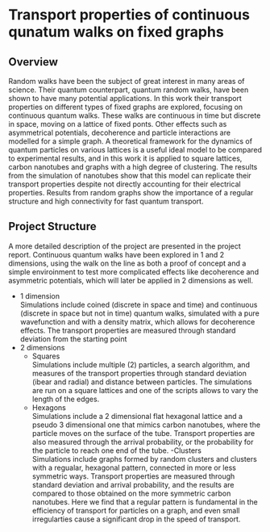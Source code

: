 # Transport properties of continuous qunatum walks on fixed graphs

## Overview
Random walks have been the subject of great interest in many areas of science. Their quantum counterpart, quantum random walks, have been shown to have many potential applications. In this work their transport properties on different types of fixed graphs are explored, focusing on continuous quantum walks. These walks are continuous in time but discrete in space, moving on a lattice of fixed ponts. Other effects such as asymmetrical potentials, decoherence and particle interactions are modelled for a simple graph. A theoretical framework for the dynamics of quantum particles on various lattices is a useful ideal model to be compared to experimental results, and in this work it is applied to square lattices, carbon nanotubes and graphs with a high degree of clustering. The results from the simulation of nanotubes show that this model can replicate their transport properties despite not directly accounting for their electrical properties. Results from random graphs show the importance of a regular structure and high connectivity for fast quantum transport.


## Project Structure
A more detailed description of the project are presented in the project report. Continuous quantum walks have been explored in 1 and 2 dimensions, using the walk on the line as both a proof of concept and a simple enviroinment to test more complicated effects like decoherence and asymmetric potentials, which will later be applied in 2 dimensions as well.

- 1 dimension \
Simulations include coined (discrete in space and time) and continuous (discrete in space but not in time) quantum walks, simulated with a pure wavefunction and with a density matrix, which allows for decoherence effects. The transport properties are measured through standard deviation from the starting point
- 2 dimensions
  - Squares \
  Simulations include multiple (2) particles, a search algorithm, and measures of the transport properties through standard deviation (ibear and radial) and distance between particles. The simulations are run on a square lattices and one of the scripts allows to vary the length of the edges.
  - Hexagons \
  Simulations include a 2 dimensional flat hexagonal lattice and a pseudo 3 dimensional one that mimics carbon nanotubes, where the particle moves on the surface of the tube. Transport properties are also measured through the arrival probability, or the probability for the particle to reach one end of the tube.
  -Clusters \
  Simulations include graphs formed by random clusters and clusters with a regualar, hexagonal pattern, connected in more or less symmetric ways. Transport properties are measured through standard deviation and arrival probability, and the results are compared to those obtained on the more symmetric carbon nanotubes. Here we find that a regular pattern is fundamental in the efficiency of transport for particles on a graph, and even small irregularties cause a significant drop in the speed of transport.
